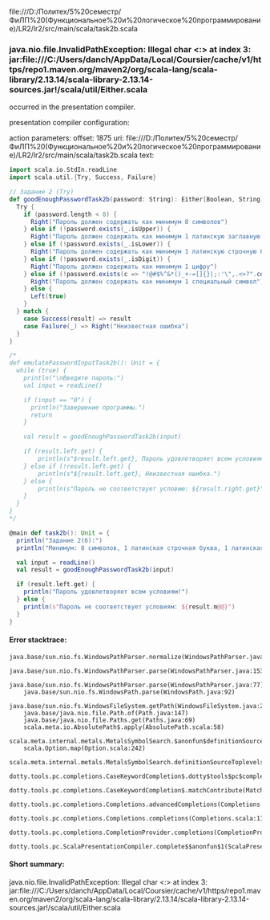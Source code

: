file:///D:/Политех/5%20семестр/ФиЛП%20(Функциональное%20и%20логическое%20программирование)/LR2/lr2/src/main/scala/task2b.scala
### java.nio.file.InvalidPathException: Illegal char <:> at index 3: jar:file:///C:/Users/danch/AppData/Local/Coursier/cache/v1/https/repo1.maven.org/maven2/org/scala-lang/scala-library/2.13.14/scala-library-2.13.14-sources.jar!/scala/util/Either.scala

occurred in the presentation compiler.

presentation compiler configuration:


action parameters:
offset: 1875
uri: file:///D:/Политех/5%20семестр/ФиЛП%20(Функциональное%20и%20логическое%20программирование)/LR2/lr2/src/main/scala/task2b.scala
text:
```scala
import scala.io.StdIn.readLine
import scala.util.{Try, Success, Failure}

// Задание 2 (Try)
def goodEnoughPasswordTask2b(password: String): Either[Boolean, String] = {
  Try {
    if (password.length < 8) {
      Right("Пароль должен содержать как минимум 8 символов")
    } else if (!password.exists(_.isUpper)) {
      Right("Пароль должен содержать как минимум 1 латинскую заглавную букву")
    } else if (!password.exists(_.isLower)) {
      Right("Пароль должен содержать как минимум 1 латинскую строчную букву")
    } else if (!password.exists(_.isDigit)) {
      Right("Пароль должен содержать как минимум 1 цифру")
    } else if (!password.exists(c => "!@#$%^&*()_+-=[]{}|;:'\",.<>?".contains(c))) {
      Right("Пароль должен содержать как минимум 1 специальный символ")
    } else {
      Left(true)
    }
  } match {
    case Success(result) => result
    case Failure(_) => Right("Неизвестная ошибка")
  }
}

/*
def emulatePasswordInputTask2b(): Unit = {
  while (true) {
    println("\nВведите пароль:")
    val input = readLine()

    if (input == "0") {
      println("Завершение программы.")
      return
    }

    val result = goodEnoughPasswordTask2b(input)

    if (result.left.get) {
        println(s"$result.left.get}, Пароль удовлетворяет всем условиям.")
    } else if (!result.left.get) {
        println(s"${result.left.get}, Неизвестная ошибка.")
    } else { 
        println(s"Пароль не соответствует условию: ${result.right.get}")
    }
  }
}
*/

@main def task2b(): Unit = {
  println("Задание 2(б):")
  println("Минимум: 8 символов, 1 латинская строчная буква, 1 латинская заглавная буква, 1 специальный символ, 1 цифра")

  val input = readLine()
  val result = goodEnoughPasswordTask2b(input)

  if (result.left.get) {
    println("Пароль удовлетворяет всем условиям!")
  } else {
    println(s"Пароль не соответствует условиям: ${result.m@@}")
  }
}
```



#### Error stacktrace:

```
java.base/sun.nio.fs.WindowsPathParser.normalize(WindowsPathParser.java:182)
	java.base/sun.nio.fs.WindowsPathParser.parse(WindowsPathParser.java:153)
	java.base/sun.nio.fs.WindowsPathParser.parse(WindowsPathParser.java:77)
	java.base/sun.nio.fs.WindowsPath.parse(WindowsPath.java:92)
	java.base/sun.nio.fs.WindowsFileSystem.getPath(WindowsFileSystem.java:232)
	java.base/java.nio.file.Path.of(Path.java:147)
	java.base/java.nio.file.Paths.get(Paths.java:69)
	scala.meta.io.AbsolutePath$.apply(AbsolutePath.scala:58)
	scala.meta.internal.metals.MetalsSymbolSearch.$anonfun$definitionSourceToplevels$2(MetalsSymbolSearch.scala:70)
	scala.Option.map(Option.scala:242)
	scala.meta.internal.metals.MetalsSymbolSearch.definitionSourceToplevels(MetalsSymbolSearch.scala:69)
	dotty.tools.pc.completions.CaseKeywordCompletion$.dotty$tools$pc$completions$CaseKeywordCompletion$$$sortSubclasses(MatchCaseCompletions.scala:325)
	dotty.tools.pc.completions.CaseKeywordCompletion$.matchContribute(MatchCaseCompletions.scala:275)
	dotty.tools.pc.completions.Completions.advancedCompletions(Completions.scala:346)
	dotty.tools.pc.completions.Completions.completions(Completions.scala:118)
	dotty.tools.pc.completions.CompletionProvider.completions(CompletionProvider.scala:90)
	dotty.tools.pc.ScalaPresentationCompiler.complete$$anonfun$1(ScalaPresentationCompiler.scala:146)
```
#### Short summary: 

java.nio.file.InvalidPathException: Illegal char <:> at index 3: jar:file:///C:/Users/danch/AppData/Local/Coursier/cache/v1/https/repo1.maven.org/maven2/org/scala-lang/scala-library/2.13.14/scala-library-2.13.14-sources.jar!/scala/util/Either.scala